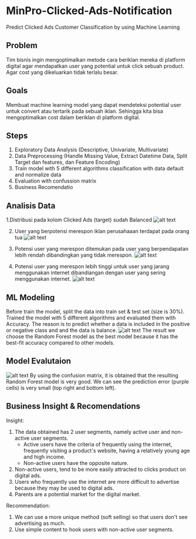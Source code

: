 # MinPro-Clicked-Ads-Notification
Predict Clicked Ads Customer Classification by using Machine Learning

## Problem
Tim bisnis ingin mengoptimalkan metode cara beriklan mereka di platform digital agar mendapatkan user yang potential untuk click sebuah product. Agar cost yang dikeluarkan tidak terlalu besar.

## Goals
Membuat machine learning model yang dapat mendeteksi potential user untuk convert atau tertarik pada sebuah iklan. Sehingga kita bisa mengoptimalkan cost dalam beriklan di platform digital.

## Steps
1. Exploratory Data Analysis (Descriptive, Univariate, Multivariate)
2. Data Preprocessing (Handle Missing Value, Extract Datetime Data, Split Target dan features, dan Feature Encoding)
3. Train model with 5 different algorithms classification with data default and normalize data
4. Evaluation with confussion matrix
5. Business Recomendatio

## Analisis Data
1.Distribusi pada kolom Clicked Ads (target) sudah Balanced
![alt text](?raw=true)

2. User yang berpotensi merespon iklan perusahaaan terdapat pada orang tua
![alt text](?raw=true)

3. Potensi user yang merespon ditemukan pada user yang berpendapatan lebih rendah dibandingkan yang tidak merespon.
![alt text](?raw=true)

4. Potensi user yang merespon lebih tinggi untuk user yang jarang menggunakan internet dibandiangan dengan user yang sering menggunakan internet.
![alt text](?raw=true)

## ML Modeling
Before train the model, split the data into train set & test set (size is 30%). Trained the model with 5 different algorithms and evaluated them with Accuracy. The reason is to predict whether a data is included in the positive or negative class and and the data is balance.
![alt text](?raw=true)
The result we choose the Random Forest model as the best model because it has the best-fit accuracy compared to other models.

## Model Evalutaion
![alt text](?raw=true)
By using the confusion matrix, it is obtained that the resulting Random Forest model is very good. We can see the prediction error (purple cells) is very small (top right and bottom left).

## Business Insight & Recomendations
Insight:
1. The data obtained has 2 user segments, namely active user and non-active user segments.
    - Active users have the criteria of frequently using the internet, frequently visiting a product's website, having a relatively young age and high income.
    - Non-active users have the opposite nature.
2. Non-active users, tend to be more easily attracted to clicks product on digital ads.
3. Users who frequently use the internet are more difficult to advertise because they may be used to digital ads.
4. Parents are a potential market for the digital market.

Recommendation:
1. We can use a more unique method (soft selling) so that users don't see advertising as much.
2. Use simple content to hook users with non-active user segments.
